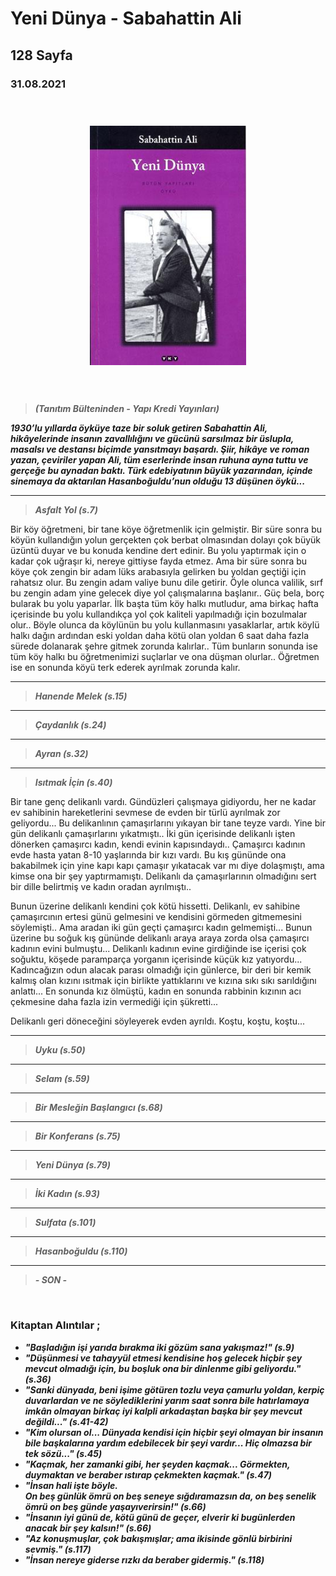   
# Yeni Dünya - Sabahattin Ali
##  128 Sayfa
### 31.08.2021
  
<br>

  <p align="center" style="padding: 10px">
    <img alt="Yeni-Dünya-Sabahattin-Ali" src="../images/80_yeni_dunya.jpg" width="250">
    <br>

<br>
<br>



> ***(Tanıtım Bülteninden - Yapı Kredi Yayınları)***

***1930’lu yıllarda öyküye taze bir soluk getiren Sabahattin Ali, hikâyelerinde insanın zavallılığını ve gücünü sarsılmaz bir üslupla, masalsı ve destansı biçimde yansıtmayı başardı. Şiir, hikâye ve roman yazan, çeviriler yapan Ali, tüm eserlerinde insan ruhuna ayna tuttu ve gerçeğe bu aynadan baktı. Türk edebiyatının büyük yazarından, içinde sinemaya da aktarılan Hasanboğuldu’nun olduğu 13 düşünen öykü...***
_____

> ***Asfalt Yol (s.7)***

Bir köy öğretmeni, bir tane köye öğretmenlik için gelmiştir. Bir süre sonra bu köyün kullandığın yolun gerçekten çok berbat olmasından dolayı çok büyük üzüntü duyar ve bu konuda kendine dert edinir. Bu yolu yaptırmak için o kadar çok uğraşır ki, nereye gittiyse fayda etmez. Ama bir süre sonra bu köye çok zengin bir adam lüks arabasıyla gelirken bu yoldan geçtiği için rahatsız olur. Bu zengin adam valiye bunu dile getirir. Öyle olunca valilik, sırf bu zengin adam yine gelecek diye yol çalışmalarına başlanır.. Güç bela, borç bularak bu yolu yaparlar. İlk başta tüm köy halkı mutludur, ama birkaç hafta içerisinde bu yolu kullandıkça yol çok kaliteli yapılmadığı için bozulmalar olur.. Böyle olunca da köylünün bu yolu kullanmasını yasaklarlar, artık köylü halkı dağın ardından eski yoldan daha kötü olan yoldan 6 saat daha fazla sürede dolanarak şehre gitmek zorunda kalırlar.. Tüm bunların sonunda ise tüm köy halkı bu öğretmenimizi suçlarlar ve ona düşman olurlar.. Öğretmen ise en sonunda köyü terk ederek ayrılmak zorunda kalır.

____

> ***Hanende Melek (s.15)***

____

> ***Çaydanlık (s.24)***

____

> ***Ayran (s.32)***

____

> ***Isıtmak İçin (s.40)***


Bir tane genç delikanlı vardı. Gündüzleri çalışmaya gidiyordu, her ne kadar ev sahibinin hareketlerini sevmese de evden bir türlü ayrılmak zor geliyordu... Bu delikanlının çamaşırlarını yıkayan bir tane teyze vardı. Yine bir gün delikanlı çamaşırlarını yıkatmıştı.. İki gün içerisinde delikanlı işten dönerken çamaşırcı kadın, kendi evinin kapısındaydı.. Çamaşırcı kadının evde hasta yatan 8-10 yaşlarında bir kızı vardı. Bu kış gününde ona bakabilmek için yine kapı kapı çamaşır yıkatacak var mı diye dolaşmıştı, ama kimse ona bir şey yaptırmamıştı. Delikanlı da çamaşırlarının olmadığını sert bir dille belirtmiş ve kadın oradan ayrılmıştı.. 

Bunun üzerine delikanlı kendini çok kötü hissetti. Delikanlı, ev sahibine çamaşırcının ertesi günü gelmesini ve kendisini görmeden gitmemesini söylemişti.. Ama aradan iki gün geçti çamaşırcı kadın gelmemişti... Bunun üzerine bu soğuk kış gününde delikanlı araya araya zorda olsa çamaşırcı kadının evini bulmuştu... Delikanlı kadının evine girdiğinde ise içerisi çok soğuktu, köşede paramparça yorganın içerisinde küçük kız yatıyordu... Kadıncağızın odun alacak parası olmadığı için günlerce, bir deri bir kemik kalmış olan kızını ısıtmak için birlikte yattıklarını ve kızına sıkı sıkı sarıldığını anlattı... En sonunda kız ölmüştü, kadın en sonunda rabbinin kızının acı çekmesine daha fazla izin vermediği için şükretti...


Delikanlı geri döneceğini söyleyerek evden ayrıldı. Koştu, koştu, koştu...
_____



> ***Uyku (s.50)***

____

> ***Selam (s.59)***

____

> ***Bir Mesleğin Başlangıcı (s.68)***

____

> ***Bir Konferans (s.75)***

____

> ***Yeni Dünya (s.79)***

____

> ***İki Kadın (s.93)***


____

> ***Sulfata (s.101)***

____

> ***Hasanboğuldu (s.110)***

______

> ***- SON -***





<br>

### Kitaptan Alıntılar ;

- ***"Başladığın işi yarıda bırakma iki gözüm sana yakışmaz!" (s.9)***
- ***"Düşünmesi ve tahayyül etmesi kendisine hoş gelecek hiçbir şey mevcut olmadığı için, bu boşluk ona bir dinlenme gibi geliyordu." (s.36)***
- ***"Sanki dünyada, beni işime götüren tozlu veya çamurlu yoldan, kerpiç duvarlardan ve ne söylediklerini yarım saat sonra bile hatırlamaya imkân olmayan birkaç iyi kalpli arkadaştan başka bir şey mevcut değildi..." (s.41-42)***
- ***"Kim olursan ol... Dünyada kendisi için hiçbir şeyi olmayan bir insanın bile başkalarına yardım edebilecek bir şeyi vardır... Hiç olmazsa bir tek sözü..." (s.45)***
- ***"Kaçmak, her zamanki gibi, her şeyden kaçmak... Görmekten, duymaktan ve beraber ıstırap çekmekten kaçmak." (s.47)***
- ***"İnsan hali işte böyle. <br> On beş günlük ömrü on beş seneye sığdıramazsın da, on beş senelik ömrü on beş günde yaşayıverirsin!" (s.66)***
- ***"İnsanın iyi günü de, kötü günü de geçer, elverir ki bugünlerden anacak bir şey kalsın!" (s.66)***
- ***"Az konuşmuşlar, çok bakışmışlar; ama ikisinde gönlü birbirini sevmiş." (s.117)***
- ***"İnsan nereye giderse rızkı da beraber gidermiş." (s.118)***

